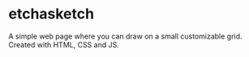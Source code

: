 # etchasketch
A simple web page where you can draw on a small customizable grid. 
Created with HTML, CSS and JS.